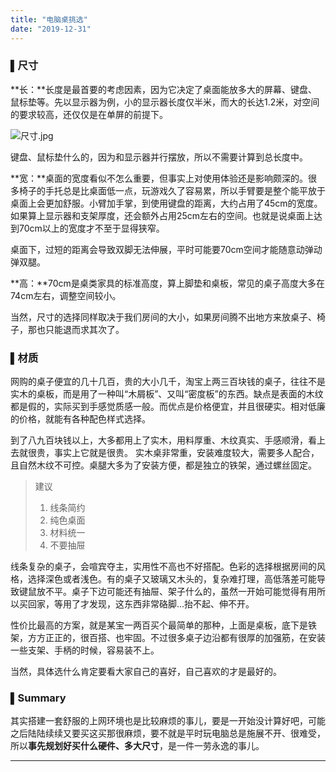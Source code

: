 ```yaml
---
title: "电脑桌挑选"
date: "2019-12-31"
---
```


### ▌尺寸

**长：**长度是最首要的考虑因素，因为它决定了桌面能放多大的屏幕、键盘、鼠标垫等。先以显示器为例，小的显示器长度仅半米，而大的长达1.2米，对空间的要求较高，还仅仅是在单屏的前提下。

![尺寸.jpg](https://i.loli.net/2019/12/31/UbTiYoKaqreIn1F.jpg)

键盘、鼠标垫什么的，因为和显示器并行摆放，所以不需要计算到总长度中。

**宽：**桌面的宽度看似不怎么重要，但事实上对使用体验还是影响颇深的。很多椅子的手托总是比桌面低一点，玩游戏久了容易累，所以手臂要是整个能平放于桌面上会更加舒服。小臂加手掌，到使用键盘的距离，大约占用了45cm的宽度。如果算上显示器和支架厚度，还会额外占用25cm左右的空间。也就是说桌面上达到70cm以上的宽度才不至于显得狭窄。

桌面下，过短的距离会导致双脚无法伸展，平时可能要70cm空间才能随意动弹动弹双腿。

**高：**70cm是桌类家具的标准高度，算上脚垫和桌板，常见的桌子高度大多在74cm左右，调整空间较小。

当然，尺寸的选择同样取决于我们房间的大小，如果房间腾不出地方来放桌子、椅子，那也只能退而求其次了。



### ▌材质

网购的桌子便宜的几十几百，贵的大小几千，淘宝上两三百块钱的桌子，往往不是实木的桌板，而是用了一种叫“木屑板”、又叫“密度板”的东西。缺点是表面的木纹都是假的，实际买到手感觉质感一般。而优点是价格便宜，并且很硬实。相对低廉的价格，就能有各种配色样式选择。

到了八九百块钱以上，大多都用上了实木，用料厚重、木纹真实、手感顺滑，看上去就很贵，事实上它就是很贵。 实木桌非常重，安装难度较大，需要多人配合，且自然木纹不可控。桌腿大多为了安装方便，都是独立的铁架，通过螺丝固定。

> 建议
>
> 1. 线条简约
> 2. 纯色桌面
> 3. 材料统一
> 4. 不要抽屉

线条复杂的桌子，会喧宾夺主，实用性不高也不好搭配。色彩的选择根据房间的风格，选择深色或者浅色。有的桌子又玻璃又木头的，复杂难打理，高低落差可能导致键鼠放不平。桌子下边可能还有抽屉、架子什么的，虽然一开始可能觉得有用所以买回家，等用了才发现，这东西非常硌脚...抬不起、伸不开。 

性价比最高的方案，就是某宝一两百买个最简单的那种，上面是桌板，底下是铁架，方方正正的，很百搭、也牢固。不过很多桌子边沿都有很厚的加强筋，在安装一些支架、手柄的时候，容易装不上。

当然，具体选什么肯定要看大家自己的喜好，自己喜欢的才是最好的。



### ▌Summary

其实搭建一套舒服的上网环境也是比较麻烦的事儿，要是一开始没计算好吧，可能之后陆陆续续又要买这买那很麻烦，要不就是平时玩电脑总是施展不开、很难受，所以**事先规划好买什么硬件、多大尺寸**，是一件一劳永逸的事儿。



------

